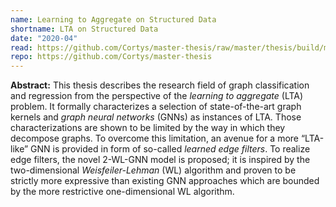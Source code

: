 ```yaml
---
name: Learning to Aggregate on Structured Data
shortname: LTA on Structured Data
date: "2020-04"
read: https://github.com/Cortys/master-thesis/raw/master/thesis/build/main.pdf
repo: https://github.com/Cortys/master-thesis
---
```


**Abstract:**
This thesis describes the research field of graph classification and regression from the perspective of the *learning to aggregate* (LTA) problem.
It formally characterizes a selection of state-of-the-art graph kernels and *graph neural networks* (GNNs) as instances of LTA.
Those characterizations are shown to be limited by the way in which they decompose graphs.
To overcome this limitation, an avenue for a more “LTA-like” GNN is provided in form of so-called <em>learned edge filters</em>.
To realize edge filters, the novel 2-WL-GNN model is proposed; it is inspired by the two-dimensional *Weisfeiler-Lehman* (WL) algorithm and proven to be strictly more expressive than existing GNN approaches which are bounded by the more restrictive one-dimensional WL algorithm.
